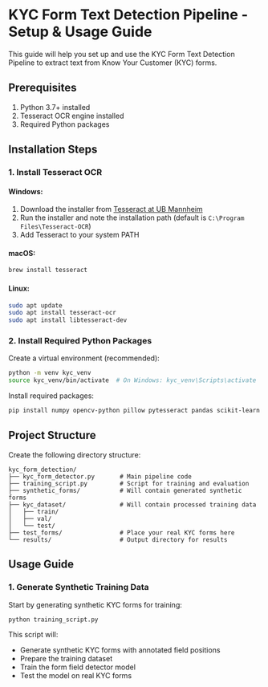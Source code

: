 # KYC Form Text Detection Pipeline - Setup & Usage Guide

This guide will help you set up and use the KYC Form Text Detection Pipeline to extract text from Know Your Customer (KYC) forms.

## Prerequisites

1. Python 3.7+ installed
2. Tesseract OCR engine installed
3. Required Python packages

## Installation Steps

### 1. Install Tesseract OCR

#### Windows:
1. Download the installer from [Tesseract at UB Mannheim](https://github.com/UB-Mannheim/tesseract/wiki)
2. Run the installer and note the installation path (default is `C:\Program Files\Tesseract-OCR`)
3. Add Tesseract to your system PATH

#### macOS:
```bash
brew install tesseract
```

#### Linux:
```bash
sudo apt update
sudo apt install tesseract-ocr
sudo apt install libtesseract-dev
```

### 2. Install Required Python Packages

Create a virtual environment (recommended):
```bash
python -m venv kyc_venv
source kyc_venv/bin/activate  # On Windows: kyc_venv\Scripts\activate
```

Install required packages:
```bash
pip install numpy opencv-python pillow pytesseract pandas scikit-learn tensorflow matplotlib
```

## Project Structure

Create the following directory structure:
```
kyc_form_detection/
├── kyc_form_detector.py       # Main pipeline code
├── training_script.py         # Script for training and evaluation
├── synthetic_forms/           # Will contain generated synthetic forms
├── kyc_dataset/               # Will contain processed training data
│   ├── train/
│   ├── val/
│   └── test/
├── test_forms/                # Place your real KYC forms here
└── results/                   # Output directory for results
```

## Usage Guide

### 1. Generate Synthetic Training Data

Start by generating synthetic KYC forms for training:

```bash
python training_script.py
```

This script will:
- Generate synthetic KYC forms with annotated field positions
- Prepare the training dataset
- Train the form field detector model
- Test the model on real KYC forms
